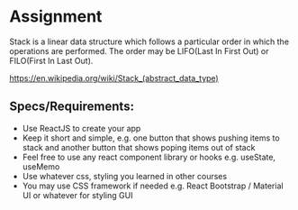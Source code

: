 # Assignment

Stack is a linear data structure which follows a particular order in which the operations are performed.
The order may be LIFO(Last In First Out) or FILO(First In Last Out).

https://en.wikipedia.org/wiki/Stack_(abstract_data_type)

## Specs/Requirements:

- Use ReactJS to create your app
- Keep it short and simple, e.g. one button that shows pushing items to stack and another button that shows poping items out of stack
- Feel free to use any react component library or hooks e.g. useState, useMemo
- Use whatever css, styling you learned in other courses
- You may use CSS framework if needed e.g. React Bootstrap / Material UI or whatever for styling GUI
